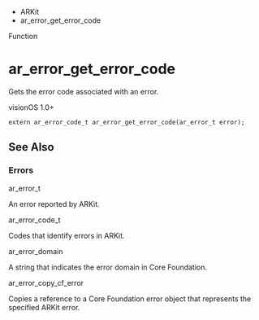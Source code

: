 

- ARKit
-  ar_error_get_error_code 

Function

# ar_error_get_error_code

Gets the error code associated with an error.

visionOS 1.0+

``` source
extern ar_error_code_t ar_error_get_error_code(ar_error_t error);
```

## See Also

### Errors

ar_error_t

An error reported by ARKit.

ar_error_code_t

Codes that identify errors in ARKit.

ar_error_domain

A string that indicates the error domain in Core Foundation.

ar_error_copy_cf_error

Copies a reference to a Core Foundation error object that represents the specified ARKit error.

